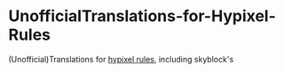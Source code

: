 # UnofficialTranslations-for-Hypixel-Rules
(Unofficial)Translations for [hypixel rules](https://hypixel.net/rules), including skyblock's
